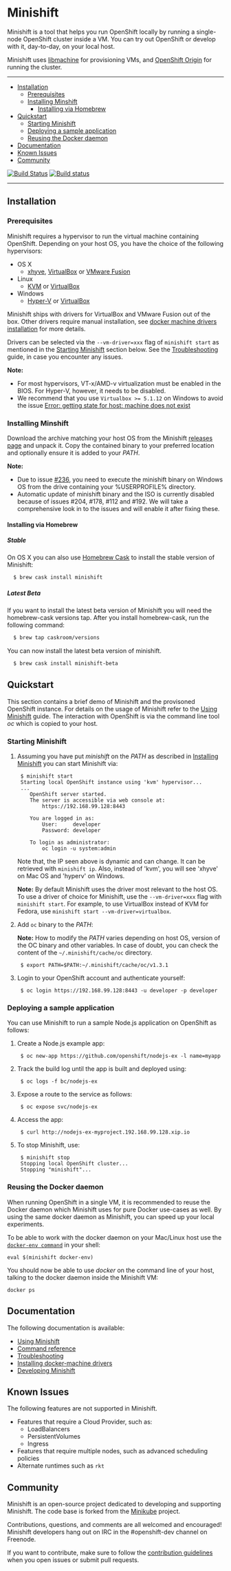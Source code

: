 # Minishift

Minishift is a tool that helps you run OpenShift locally by running a single-node OpenShift
cluster inside a VM. You can try out OpenShift or develop with it, day-to-day, on your local host.

Minishift uses [libmachine](https://github.com/docker/machine/tree/master/libmachine) for
provisioning VMs, and [OpenShift Origin](https://github.com/openshift/origin) for running the cluster.

----

<!-- MarkdownTOC -->

- [Installation](#installation)
  - [Prerequisites](#prerequisites)
  - [Installing Minshift](#installing-minshift)
    - [Installing via Homebrew](#installing-via-homebrew)
- [Quickstart](#quickstart)
  - [Starting Minishift](#starting-minishift)
  - [Deploying a sample application](#deploying-a-sample-application)
  - [Reusing the Docker daemon](#reusing-the-docker-daemon)
- [Documentation](#documentation)
- [Known Issues](#known-issues)
- [Community](#community)

<!-- /MarkdownTOC -->

[![Build Status](https://secure.travis-ci.org/minishift/minishift.png)](https://travis-ci.org/minishift/minishift)
[![Build status](https://ci.appveyor.com/api/projects/status/6wyv1cpd588cm4ce/branch/master?svg=true)](https://ci.appveyor.com/project/hferentschik/minishift-o61ou/branch/master)

----

<a name="installation"></a>
## Installation

<a name="prerequisites"></a>
### Prerequisites

Minishift requires a hypervisor to run the virtual machine containing OpenShift. Depending on your
host OS, you have the choice of the following hypervisors:

* OS X
    * [xhyve](https://github.com/mist64/xhyve), [VirtualBox](https://www.virtualbox.org/wiki/Downloads) or [VMware Fusion](https://www.vmware.com/products/fusion)
* Linux
    * [KVM](./docs/docker-machine-drivers.md#kvm-driver) or [VirtualBox](https://www.virtualbox.org/wiki/Downloads)
* Windows
    * [Hyper-V](https://technet.microsoft.com/en-us/library/mt169373.aspx) or [VirtualBox](https://www.virtualbox.org/wiki/Downloads)

Minishift ships with drivers for VirtualBox and VMware Fusion out of the box. Other drivers
require manual installation, see [docker machine drivers installation](./docs/docker-machine-drivers.md) for more details.

Drivers can be selected via the `--vm-driver=xxx` flag of `minishift start` as mentioned in the [Starting Minishift](#starting-minishift) section below. See the [Troubleshooting](/docs/troubleshooting.md#kvm-drivers) guide, in case you encounter any issues.

**Note:**
- For most hypervisors, VT-x/AMD-v virtualization must be enabled in the BIOS. For Hyper-V, however,
it needs to be disabled.
- We recommend that you use `Virtualbox >= 5.1.12` on Windows to avoid the issue
[Error: getting state for host: machine does not exist](./docs/troubleshooting.md#error-getting-state-for-host-machine-does-not-exist)

<a name="installing-minshift"></a>
### Installing Minshift

Download the archive matching your host OS from the Minishift [releases page](https://github.com/minishift/minishift/releases) and unpack it. Copy the contained binary to your preferred
location and optionally ensure it is added to your _PATH_.

**Note:** 
- Due to issue [#236](https://github.com/minishift/minishift/issues/236), you need to execute the minishift binary on Windows OS from the drive containing your %USERPROFILE% directory.
- Automatic update of minishift binary and the ISO is currently disabled because of issues #204, #178, #112 and #192. We will take a comprehensive look in to the issues and will enable it after fixing these.

<a name="installing-via-homebrew"></a>
#### Installing via Homebrew

##### Stable
On OS X you can also use [Homebrew Cask](https://caskroom.github.io) to install the stable version of Minishift:

```sh
  $ brew cask install minishift
```

##### Latest Beta
If you want to install the latest beta version of Minishift you will need the homebrew-cask versions tap. After you install homebrew-cask, run the following command:

```sh
  $ brew tap caskroom/versions
```

You can now install the latest beta version of minishift.

```sh
  $ brew cask install minishift-beta
```

<a name="quickstart"></a>
## Quickstart

This section contains a brief demo of Minishift and the provisoned OpenShift instance.
For details on the usage of Minishift refer to the [Using Minishift](/docs/using.md) guide.
The interaction with OpenShift is via the command line tool _oc_ which is copied to your host.

<a name="starting-minishift"></a>
### Starting Minishift

1. Assuming you have put _minishift_  on the _PATH_ as described in [Installing Minishift](#installing-minshift) you can start Minishift via:

        $ minishift start
        Starting local OpenShift instance using 'kvm' hypervisor...
        ...
           OpenShift server started.
           The server is accessible via web console at:
               https://192.168.99.128:8443

           You are logged in as:
               User:     developer
               Password: developer

           To login as administrator:
               oc login -u system:admin

    Note that, the IP seen above is dynamic and can change. It can be retrieved with `minishift ip`. Also,
    instead of 'kvm', you will see 'xhyve' on Mac OS and 'hyperv' on Windows.

    **Note:** By default Minishift uses the driver most relevant to the host OS.
To use a driver of choice for Minishift, use the `--vm-driver=xxx` flag with `minishift start`. For example, to use VirtualBox instead of KVM for Fedora, use `minishift start --vm-driver=virtualbox`.

1. Add `oc` binary to the _PATH_:

     **Note:** How to modify the _PATH_ varies depending on host OS, version of the OC binary and
     other variables. In case of doubt, you can check the content of the
     `~/.minishift/cache/oc` directory.

        $ export PATH=$PATH:~/.minishift/cache/oc/v1.3.1

1. Login to your OpenShift account and authenticate yourself:

        $ oc login https://192.168.99.128:8443 -u developer -p developer

<a name="deploying-a-sample-application"></a>
### Deploying a sample application

You can use Minishift to run a sample Node.js application on OpenShift as follows:

1. Create a Node.js example app:

        $ oc new-app https://github.com/openshift/nodejs-ex -l name=myapp

1. Track the build log until the app is built and deployed using:

        $ oc logs -f bc/nodejs-ex

1. Expose a route to the service as follows:

        $ oc expose svc/nodejs-ex

1. Access the app:

        $ curl http://nodejs-ex-myproject.192.168.99.128.xip.io

1. To stop Minishift, use:

        $ minishift stop
        Stopping local OpenShift cluster...
        Stopping "minishift"...

<a name="reusing-the-docker-daemon"></a>
### Reusing the Docker daemon

When running OpenShift in a single VM, it is recommended to reuse the Docker daemon which Minishift uses
for pure Docker use-cases as well.
By using the same docker daemon as Minishift, you can speed up your local experiments.

To be able to work with the docker daemon on your Mac/Linux host use the
[`docker-env command`](./docs/minishift_docker-env.md) in your shell:

```
eval $(minishift docker-env)
```

You should now be able to use _docker_ on the command line of your host, talking to the docker daemon
inside the Minishift VM:
```
docker ps
```

<a name="documentation"></a>
## Documentation

The following documentation is available:

* [Using Minishift](./docs/using.md)
* [Command reference](./docs/minishift.md)
* [Troubleshooting](./docs/troubleshooting.md)
* [Installing docker-machine drivers](./docs/docker-machine-drivers.md)
* [Developing Minishift](./docs/developing.md)

<a name="known-issues"></a>
## Known Issues

The following features are not supported in Minishift.

* Features that require a Cloud Provider, such as:
    * LoadBalancers
    * PersistentVolumes
    * Ingress
* Features that require multiple nodes, such as advanced scheduling policies
* Alternate runtimes such as ``rkt``

<a name="community"></a>
## Community

Minishift is an open-source project dedicated to developing and supporting Minishift.
The code base is forked from the [Minikube](https://github.com/kubernetes/minikube) project.

Contributions, questions, and comments are all welcomed and encouraged! Minishift
developers hang out on IRC in the #openshift-dev channel on Freenode.

If you want to contribute, make sure to follow the [contribution guidelines](CONTRIBUTING.md)
when you open issues or submit pull requests.
